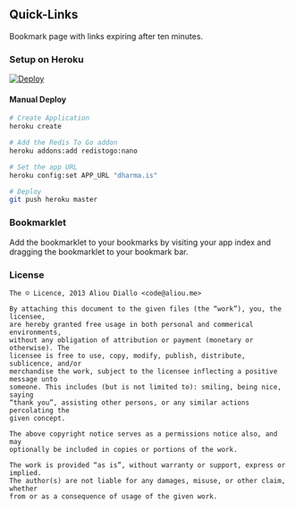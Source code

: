## Quick-Links

Bookmark page with links expiring after ten minutes.

### Setup on Heroku

[![Deploy](https://www.herokucdn.com/deploy/button.png)](https://heroku.com/deploy?template=https://github.com/aliou/quick-links/)

#### Manual Deploy

```sh
# Create Application
heroku create

# Add the Redis To Go addon
heroku addons:add redistogo:nano

# Set the app URL
heroku config:set APP_URL "dharma.is"

# Deploy
git push heroku master
```

### Bookmarklet

Add the bookmarklet to your bookmarks by visiting your app index and dragging
the bookmarklet to your bookmark bar.

### License

```
The ☺ Licence, 2013 Aliou Diallo <code@aliou.me>

By attaching this document to the given files (the “work”), you, the licensee,
are hereby granted free usage in both personal and commerical environments,
without any obligation of attribution or payment (monetary or otherwise). The
licensee is free to use, copy, modify, publish, distribute, sublicence, and/or
merchandise the work, subject to the licensee inflecting a positive message unto
someone. This includes (but is not limited to): smiling, being nice, saying
“thank you”, assisting other persons, or any similar actions percolating the
given concept.

The above copyright notice serves as a permissions notice also, and may
optionally be included in copies or portions of the work.

The work is provided “as is”, without warranty or support, express or implied.
The author(s) are not liable for any damages, misuse, or other claim, whether
from or as a consequence of usage of the given work.
```
